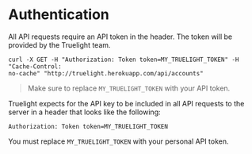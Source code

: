 # Authentication

All API requests require an API token in the header. The token will be provided
by the Truelight team.

```shell
curl -X GET -H "Authorization: Token token=MY_TRUELIGHT_TOKEN" -H "Cache-Control:
no-cache" "http://truelight.herokuapp.com/api/accounts"
```

> Make sure to replace `MY_TRUELIGHT_TOKEN` with your API token.

Truelight expects for the API key to be included in all API requests to the
server in a header that looks like the following:

`Authorization: Token token=MY_TRUELIGHT_TOKEN`

<aside class="notice">
You must replace <code>MY_TRUELIGHT_TOKEN</code> with your personal API token.
</aside>
